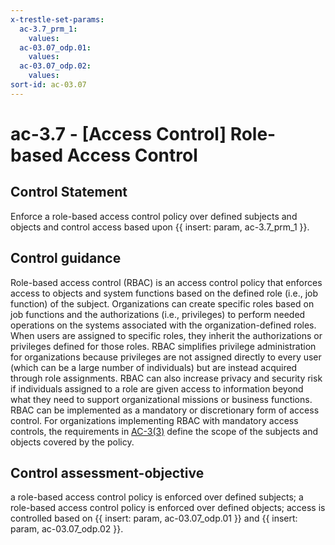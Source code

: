 ```yaml
---
x-trestle-set-params:
  ac-3.7_prm_1:
    values:
  ac-03.07_odp.01:
    values:
  ac-03.07_odp.02:
    values:
sort-id: ac-03.07
---
```


# ac-3.7 - \[Access Control\] Role-based Access Control

## Control Statement

Enforce a role-based access control policy over defined subjects and objects and control access based upon {{ insert: param, ac-3.7_prm_1 }}.

## Control guidance

Role-based access control (RBAC) is an access control policy that enforces access to objects and system functions based on the defined role (i.e., job function) of the subject. Organizations can create specific roles based on job functions and the authorizations (i.e., privileges) to perform needed operations on the systems associated with the organization-defined roles. When users are assigned to specific roles, they inherit the authorizations or privileges defined for those roles. RBAC simplifies privilege administration for organizations because privileges are not assigned directly to every user (which can be a large number of individuals) but are instead acquired through role assignments. RBAC can also increase privacy and security risk if individuals assigned to a role are given access to information beyond what they need to support organizational missions or business functions. RBAC can be implemented as a mandatory or discretionary form of access control. For organizations implementing RBAC with mandatory access controls, the requirements in [AC-3(3)](#ac-3.3) define the scope of the subjects and objects covered by the policy.

## Control assessment-objective

a role-based access control policy is enforced over defined subjects;
a role-based access control policy is enforced over defined objects;
access is controlled based on {{ insert: param, ac-03.07_odp.01 }} and {{ insert: param, ac-03.07_odp.02 }}.

